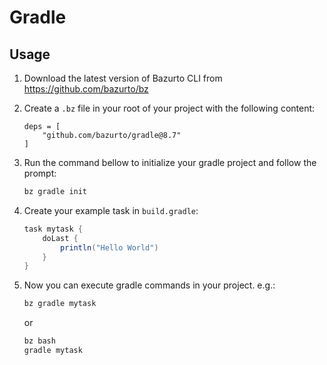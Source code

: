 # Gradle

## Usage

1. Download the latest version of Bazurto CLI from https://github.com/bazurto/bz
2. Create a `.bz` file in your root of your project with the following content:
    ```hcl
    deps = [
        "github.com/bazurto/gradle@8.7"
    ]
    ```
3. Run the command bellow to initialize your gradle project and follow the prompt:
    ```groovy
    bz gradle init
    ```

3. Create your example task in `build.gradle`:
    ```groovy
    task mytask {
        doLast {
            println("Hello World")
        }
    }
    ```
4. Now you can execute gradle commands in your project. e.g.:
    ```bash
    bz gradle mytask
    ```

    or 


    ```bash
    bz bash
    gradle mytask
    ```

